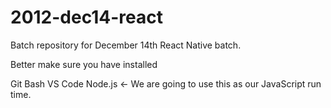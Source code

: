 # 2012-dec14-react

Batch repository for December 14th React Native batch.

Better make sure you have installed

Git Bash
VS Code
Node.js <- We are going to use this as our JavaScript run time.